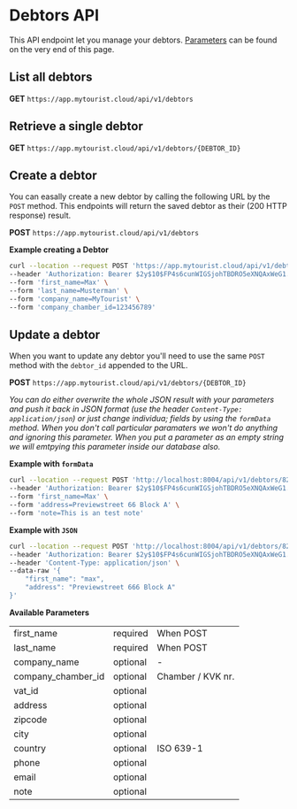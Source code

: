 # Debtors API
This API endpoint let you manage your debtors. [Parameters](#available-parameters) can be found on the very end of this page.

## List all debtors
**GET** `https://app.mytourist.cloud/api/v1/debtors`

## Retrieve a single debtor
**GET** `https://app.mytourist.cloud/api/v1/debtors/{DEBTOR_ID}`

## Create a debtor
You can easally create a new debtor by calling the following URL by the `POST` method. This endpoints will return the saved debtor as their (200 HTTP response) result.

**POST** `https://app.mytourist.cloud/api/v1/debtors`    

**Example creating a Debtor**
```bash
curl --location --request POST 'https://app.mytourist.cloud/api/v1/debtors' \
--header 'Authorization: Bearer $2y$10$FP4s6cunWIGSjohTBDRO5eXNQAxWeG1.OxySTKv6FVVbaVhgwh7I6' \
--form 'first_name=Max' \
--form 'last_name=Musterman' \
--form 'company_name=MyTourist' \
--form 'company_chamber_id=123456789'
```

## Update a debtor
When you want to update any debtor you'll need to use the same `POST` method with the `debtor_id` appended to the URL. 

**POST** `https://app.mytourist.cloud/api/v1/debtors/{DEBTOR_ID}`

_You can do either overwrite the whole JSON result with your parameters and push it back in JSON format (use the header `Content-Type: application/json`) or just change individua; fields by using the `formData` method. When you don't call particular paramaters we won't do anything and ignoring this parameter. When you put a parameter as an empty string we will emtpying this parameter inside our database also._

**Example with `formData`**
```bash
curl --location --request POST 'http://localhost:8004/api/v1/debtors/82010288' \
--header 'Authorization: Bearer $2y$10$FP4s6cunWIGSjohTBDRO5eXNQAxWeG1.OxySTKv6FVVbaVhgwh7I6' \
--form 'first_name=Max' \
--form 'address=Previewstreet 66 Block A' \
--form 'note=This is an test note'
```
**Example with `JSON`**
```bash
curl --location --request POST 'http://localhost:8004/api/v1/debtors/82010288' \
--header 'Authorization: Bearer $2y$10$FP4s6cunWIGSjohTBDRO5eXNQAxWeG1.OxySTKv6FVVbaVhgwh7I6' \
--header 'Content-Type: application/json' \
--data-raw '{
    "first_name": "max",
    "address": "Previewstreet 666 Block A"
}'
```

**Available Parameters**
<table>
    <tr><td>first_name</td><td>required</td><td>When POST</td></tr>    
    <tr><td>last_name</td><td>required</td><td>When POST</td></tr>
    <tr><td>company_name</td><td>optional</td><td>-</td></tr>
    <tr><td>company_chamber_id</td><td>optional</td><td>Chamber / KVK nr.</td></tr>
    <tr><td>vat_id</td><td>optional</td><td></td></tr>
    <tr><td>address</td><td>optional</td><td></td></tr>
    <tr><td>zipcode</td><td>optional</td><td></td></tr>
    <tr><td>city</td><td>optional</td><td></td></tr>
    <tr><td>country</td><td>optional</td><td>ISO 639-1</td></tr>
    <tr><td>phone</td><td>optional</td><td></td></tr>
    <tr><td>email</td><td>optional</td><td></td></tr>
    <tr><td>note</td><td>optional</td><td></td></tr>
</table>